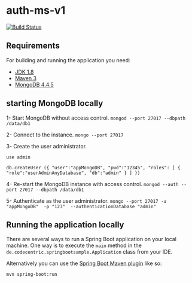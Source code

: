 # auth-ms-v1

[![Build Status](https://travis-ci.org/codecentric/springboot-sample-app.svg?branch=master)](https://travis-ci.org/codecentric/springboot-sample-app)


## Requirements

For building and running the application you need:

- [JDK 1.8](http://www.oracle.com/technetwork/java/javase/downloads/jdk8-downloads-2133151.html)
- [Maven 3](https://maven.apache.org)
- [MongoDB 4.4.5](https://docs.mongodb.com/manual/release-notes/4.4/#release-notes-for-mongodb-4.4)

## starting MongoDB locally

1- Start MongoDB without access control.
`mongod --port 27017 --dbpath /data/db1`

2-  Connect to the instance.
`mongo --port 27017`

3- Create the user administrator.

`use admin`

`db.createUser ({
"user":"appMongoDB",
"pwd":"12345",
"roles": [
{ "role":"userAdminAnyDatabase", "db":"admin" }
]
})
`

4- Re-start the MongoDB instance with access control.
`mongod --auth --port 27017 --dbpath /data/db1`

5- Authenticate as the user administrator.
`mongo --port 27017 -u "appMongoDB"  -p "123"  --authenticationDatabase "admin"`

## Running the application locally

There are several ways to run a Spring Boot application on your local machine. One way is to execute the `main` method in the `de.codecentric.springbootsample.Application` class from your IDE.

Alternatively you can use the [Spring Boot Maven plugin](https://docs.spring.io/spring-boot/docs/current/reference/html/build-tool-plugins-maven-plugin.html) like so:

```shell
mvn spring-boot:run
```
